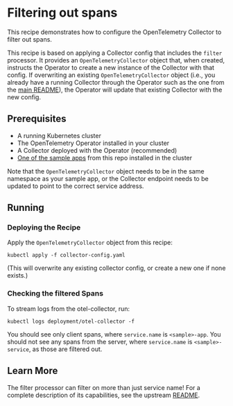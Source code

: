 # Filtering out spans

This recipe demonstrates how to configure the OpenTelemetry Collector
to filter out spans.

This recipe is based on applying a Collector config that includes the `filter` processor.
It provides an `OpenTelemetryCollector` object that, when created, instructs the Operator to
create a new instance of the Collector with that config. If overwriting an existing `OpenTelemetryCollector`
object (i.e., you already have a running Collector through the Operator such as the one from the
[main README](../../README.md#starting-the-collector)), the Operator will update that existing
Collector with the new config.


## Prerequisites

* A running Kubernetes cluster
* The OpenTelemetry Operator installed in your cluster
* A Collector deployed with the Operator (recommended)
* [One of the sample apps](../../sample-apps) from this repo installed in the cluster

Note that the `OpenTelemetryCollector` object needs to be in the same namespace as your sample
app, or the Collector endpoint needs to be updated to point to the correct service address.

## Running

### Deploying the Recipe

Apply the `OpenTelemetryCollector` object from this recipe:

```
kubectl apply -f collector-config.yaml
```

(This will overwrite any existing collector config, or create a new one if none exists.)

### Checking the filtered Spans

To stream logs from the otel-collector, run:
```
kubectl logs deployment/otel-collector -f
```

You should see only client spans, where `service.name` is `<sample>-app`. You should not see any spans from the server, where `service.name` is `<sample>-service`, as those are filtered out.

## Learn More

The filter processor can filter on more than just service name! For a complete description of its capabilities, see the upstream [README](https://github.com/open-telemetry/opentelemetry-collector-contrib/tree/main/processor/filterprocessor#filter-processor).